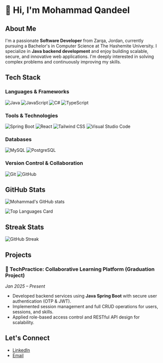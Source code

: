 # 👋 Hi, I'm Mohammad Qandeel

## About Me
I'm a passionate **Software Developer** from Zarqa, Jordan, currently pursuing a Bachelor's in Computer Science at The Hashemite University. I specialize in **Java backend development** and enjoy building scalable, secure, and innovative web applications. I'm deeply interested in solving complex problems and continuously improving my skills.

## Tech Stack

### Languages & Frameworks
![Java](https://img.shields.io/badge/Java-007396?style=for-the-badge&logo=java)
![JavaScript](https://img.shields.io/badge/JavaScript-F7DF1E?style=for-the-badge&logo=javascript)
![C#](https://img.shields.io/badge/C%23-239120?style=for-the-badge&logo=c-sharp)
![TypeScript](https://img.shields.io/badge/TypeScript-3178C6?style=for-the-badge&logo=typescript)

### Tools & Technologies
![Spring Boot](https://img.shields.io/badge/Spring%20Boot-6DB33F?style=for-the-badge&logo=spring-boot)
![React](https://img.shields.io/badge/React-61DAFB?style=for-the-badge&logo=react)
![Tailwind CSS](https://img.shields.io/badge/Tailwind%20CSS-06B6D4?style=for-the-badge&logo=tailwind-css)
![Visual Studio Code](https://img.shields.io/badge/Visual%20Studio%20Code-007ACC?style=for-the-badge&logo=visual-studio-code)

### Databases
![MySQL](https://img.shields.io/badge/MySQL-4479A1?style=for-the-badge&logo=mysql)
![PostgreSQL](https://img.shields.io/badge/PostgreSQL-336791?style=for-the-badge&logo=postgresql)

### Version Control & Collaboration
![Git](https://img.shields.io/badge/Git-F05032?style=for-the-badge&logo=git)
![GitHub](https://img.shields.io/badge/GitHub-181717?style=for-the-badge&logo=github)

## GitHub Stats

![Mohammad's GitHub stats](https://github-readme-stats.vercel.app/api?username=M0hammedAlhaj&show_icons=true&theme=transparent)

![Top Languages Card](https://github-readme-stats.vercel.app/api/top-langs/?username=M0hammedAlhaj&layout=compact&theme=transparent)

## Streak Stats

![GitHub Streak](https://streak-stats.demolab.com/?user=M0hammedAlhaj)

## Projects

### 🚀 TechPractice: Collaborative Learning Platform (Graduation Project)
*Jan 2025 – Present*
- Developed backend services using **Java Spring Boot** with secure user authentication (OTP & JWT).
- Implemented session management and full CRUD operations for users, sessions, and skills.
- Applied role-based access control and RESTful API design for scalability.

## Let's Connect
- [LinkedIn](https://www.linkedin.com/in/mohammad-aandeel-692438288)
- [Email](mailto:mohaqan2004@gmail.com)
